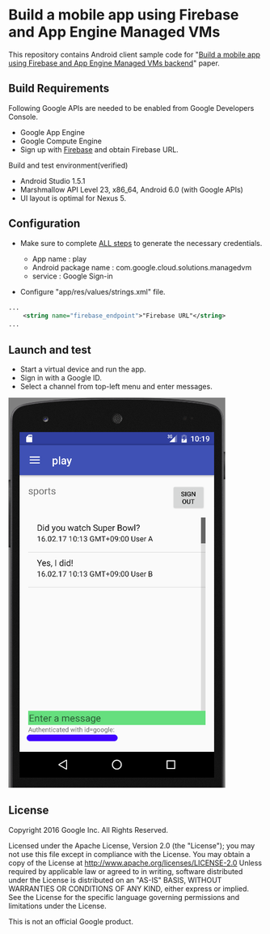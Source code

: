 # Build a mobile app using  Firebase and App Engine Managed VMs
This repository contains Android client sample code for "[Build a mobile app using  Firebase and App Engine Managed VMs backend](https://cloud.google.com/solutions/mobile/mobile-app-backend-on-cloud-platform#firebase-managed-vms)" paper.

## Build Requirements
Following Google APIs are needed to be enabled from Google Developers Console.
- Google App Engine
- Google Compute Engine
- Sign up with [Firebase](https://www.firebase.com/) and obtain Firebase URL.

Build and test environment(verified)
- Android Studio 1.5.1
- Marshmallow API Level 23, x86_64, Android 6.0 (with Google APIs)
- UI layout is optimal for Nexus 5.


## Configuration

- Make sure to complete [ALL steps](https://developers.google.com/identity/sign-in/android/start-integrating) to generate the necessary credentials.
  - App name : play
  - Android package name : com.google.cloud.solutions.managedvm
  - service : Google Sign-in

- Configure "app/res/values/strings.xml" file.
```xml
...
    <string name="firebase_endpoint">"Firebase URL"</string>
...
```


## Launch and test
- Start a virtual device and run the app.
- Sign in with a Google ID.
- Select a channel from top-left menu and enter messages.

![Nexus 5](./nexus5.png)


## License
 Copyright 2016 Google Inc. All Rights Reserved.

 Licensed under the Apache License, Version 2.0 (the "License"); you may not use this file except in compliance with the License. You may obtain a copy of the License at
      http://www.apache.org/licenses/LICENSE-2.0
Unless required by applicable law or agreed to in writing, software distributed under the License is distributed on an "AS-IS" BASIS, WITHOUT WARRANTIES OR CONDITIONS OF ANY KIND, either express or implied.  See the License for the specific language governing permissions and limitations under the License.

This is not an official Google product.
